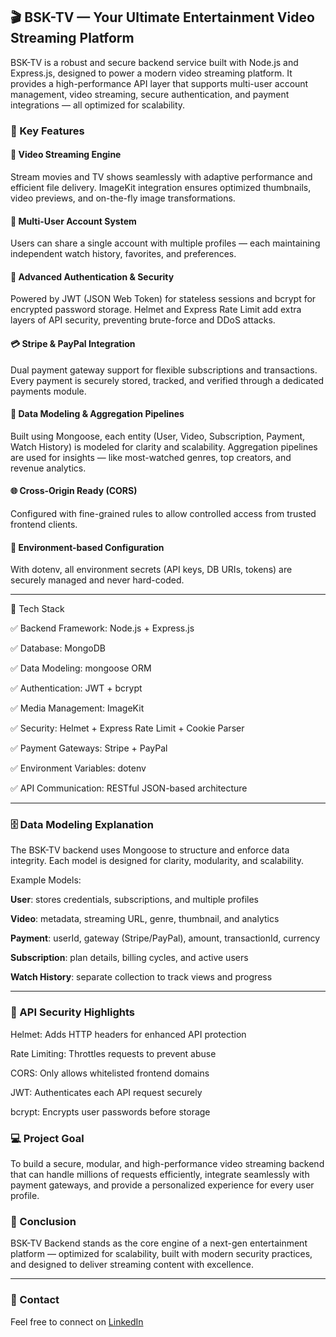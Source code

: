 ## 🎬 BSK-TV — Your Ultimate Entertainment Video Streaming Platform

BSK-TV is a robust and secure backend service built with Node.js and Express.js, designed to power a modern video streaming platform.
It provides a high-performance API layer that supports multi-user account management, video streaming, secure authentication, and payment integrations — all optimized for scalability.

### 🚀 Key Features

#### 🎥 Video Streaming Engine
Stream movies and TV shows seamlessly with adaptive performance and efficient file delivery.
ImageKit integration ensures optimized thumbnails, video previews, and on-the-fly image transformations.

#### 👥 Multi-User Account System
Users can share a single account with multiple profiles — each maintaining independent watch history, favorites, and preferences.

#### 🔐 Advanced Authentication & Security
Powered by JWT (JSON Web Token) for stateless sessions and bcrypt for encrypted password storage.
Helmet and Express Rate Limit add extra layers of API security, preventing brute-force and DDoS attacks.

#### 💳 Stripe & PayPal Integration
Dual payment gateway support for flexible subscriptions and transactions.
Every payment is securely stored, tracked, and verified through a dedicated payments module.

#### 🧩 Data Modeling & Aggregation Pipelines
Built using Mongoose, each entity (User, Video, Subscription, Payment, Watch History) is modeled for clarity and scalability.
Aggregation pipelines are used for insights — like most-watched genres, top creators, and revenue analytics.

#### 🌐 Cross-Origin Ready (CORS)
Configured with fine-grained rules to allow controlled access from trusted frontend clients.

#### 👛 Environment-based Configuration
With dotenv, all environment secrets (API keys, DB URIs, tokens) are securely managed and never hard-coded.

---

🧱 Tech Stack

✅ Backend Framework: Node.js + Express.js

✅ Database: MongoDB

✅ Data Modeling: mongoose ORM

✅ Authentication: JWT + bcrypt

✅ Media Management: ImageKit

✅ Security: Helmet + Express Rate Limit + Cookie Parser

✅ Payment Gateways: Stripe + PayPal

✅ Environment Variables: dotenv

✅ API Communication: RESTful JSON-based architecture

---

### 🗄️ Data Modeling Explanation

The BSK-TV backend uses Mongoose to structure and enforce data integrity. Each model is designed for clarity, modularity, and scalability.

Example Models:

**User**: stores credentials, subscriptions, and multiple profiles

**Video**: metadata, streaming URL, genre, thumbnail, and analytics

**Payment**: userId, gateway (Stripe/PayPal), amount, transactionId, currency

**Subscription**: plan details, billing cycles, and active users

**Watch History**: separate collection to track views and progress

---

### 🧰 API Security Highlights

Helmet: Adds HTTP headers for enhanced API protection

Rate Limiting: Throttles requests to prevent abuse

CORS: Only allows whitelisted frontend domains

JWT: Authenticates each API request securely

bcrypt: Encrypts user passwords before storage

### 💻 Project Goal

To build a secure, modular, and high-performance video streaming backend that can handle millions of requests efficiently, integrate seamlessly with payment gateways, and provide a personalized experience for every user profile.

### 🏁 Conclusion

BSK-TV Backend stands as the core engine of a next-gen entertainment platform —
optimized for scalability, built with modern security practices, and designed to deliver streaming content with excellence.

---

### 📧 Contact
Feel free to connect on [LinkedIn](https://www.linkedin.com/in/usman-hameed-05b513240)